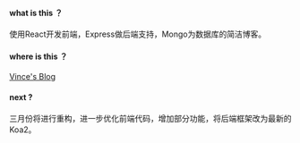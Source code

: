 #### what is this ？
使用React开发前端，Express做后端支持，Mongo为数据库的简洁博客。

#### where is this ？
[Vince's Blog](https://vince.xin/)

#### next ?
三月份将进行重构，进一步优化前端代码，增加部分功能，将后端框架改为最新的Koa2。
